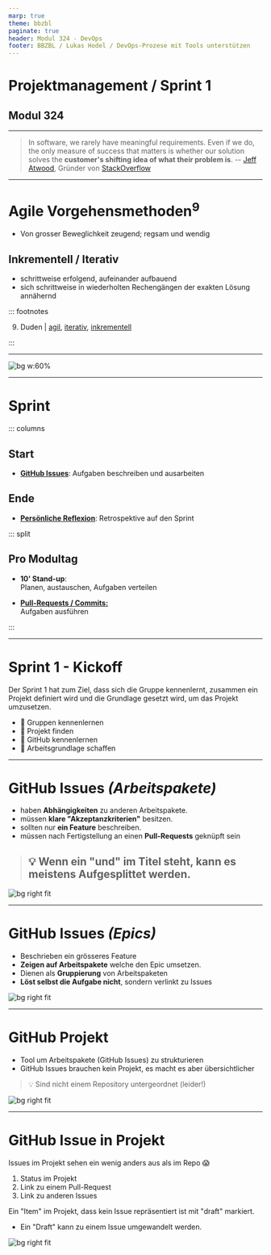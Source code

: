 ```yaml
---
marp: true
theme: bbzbl
paginate: true
header: Modul 324 - DevOps
footer: BBZBL / Lukas Hodel / DevOps-Prozese mit Tools unterstützen
---
```


<!-- _class: big center -->

# Projektmanagement / Sprint 1

## Modul 324

---

<!-- _class: big -->

> In software, we rarely have meaningful requirements. Even if we do, the only
> measure of success that matters is whether our solution solves the
> **customer's shifting idea of what their problem is**. --
> [Jeff Atwood](https://blog.codinghorror.com/), Gründer von
> [StackOverflow](https://stackoverflow.com/)

---

# Agile Vorgehensmethoden<sup>9</sup>

- Von grosser Beweglichkeit zeugend; regsam und wendig

## Inkrementell / Iterativ

- schrittweise erfolgend, aufeinander aufbauend
- sich schrittweise in wiederholten Rechengängen der exakten Lösung annähernd

::: footnotes

9. Duden | [agil](https://www.duden.de/rechtschreibung/agil),
   [iterativ](https://www.duden.de/rechtschreibung/iterativ),
   [inkrementell](https://www.duden.de/rechtschreibung/inkrementell)

:::

---

![bg w:60%](./images/how_eduScrum_works.png)

---

# Sprint

::: columns

## Start

- [**GitHub Issues**](https://herrhodel.github.io/modul-324/docs/beurteilungen/LB1#bewertung-2):
  Aufgaben beschreiben und ausarbeiten

## Ende

- [**Persönliche Reflexion**](https://herrhodel.github.io/modul-324/docs/beurteilungen/LB1#teilnote-schriftliche-reflexion):
  Retrospektive auf den Sprint

::: split

## Pro Modultag

- **10' Stand-up**:<br> Planen, austauschen, Aufgaben verteilen

- [**Pull-Requests / Commits:**](https://herrhodel.github.io/modul-324/docs/beurteilungen/LB1#teilnote-arbeitsvorgang)<br>
  Aufgaben ausführen

:::

---

# Sprint 1 - Kickoff

Der Sprint 1 hat zum Ziel, dass sich die Gruppe kennenlernt, zusammen ein
Projekt definiert wird und die Grundlage gesetzt wird, um das Projekt
umzusetzen.

- :dart: Gruppen kennenlernen
- :dart: Projekt finden
- :dart: GitHub kennenlernen
- :dart: Arbeitsgrundlage schaffen

---

# GitHub Issues _(Arbeitspakete)_

- haben **Abhängigkeiten** zu anderen Arbeitspakete.
- müssen **klare "Akzeptanzkriterien"** besitzen.
- sollten nur **ein Feature** beschreiben.
- müssen nach Fertigstellung an einen **Pull-Requests** geknüpft sein

> ## <!-- fit --> :bulb: Wenn ein "und" im Titel steht, kann es meistens Aufgesplittet werden.

![bg right fit](images/github-issue-direct.png)

---

# GitHub Issues _(Epics)_

- Beschrieben ein grösseres Feature
- **Zeigen auf Arbeitspakete** welche den Epic umsetzen.
- Dienen als **Gruppierung** von Arbeitspaketen
- **Löst selbst die Aufgabe nicht**, sondern verlinkt zu Issues

![bg right fit](images/github-issue-direct.png)

---

# GitHub Projekt

- Tool um Arbeitspakete (GitHub Issues) zu strukturieren
- GitHub Issues brauchen kein Projekt, es macht es aber übersichtlicher

> :bulb: Sind nicht einem Repository untergeordnet (leider!)

![bg right fit](images/github-kanban-board.png)

---

# GitHub Issue in Projekt

Issues im Projekt sehen ein wenig anders aus als im Repo :scream:

1. Status im Projekt
2. Link zu einem Pull-Request
3. Link zu anderen Issues

Ein "Item" im Projekt, dass kein Issue repräsentiert ist mit "draft" markiert.

- Ein "Draft" kann zu einem Issue umgewandelt werden.

![bg right fit](images/issue-referenzen.png)
